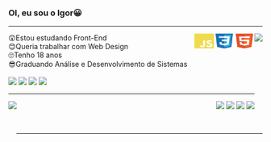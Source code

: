 <h3>OI, eu sou o Igor😀</h3>

  <hr>

<div>
  <img height="150em" src="https://github-readme-stats.vercel.app/api/top-langs/?username=igorchade&layout=compact&langs_count=7&theme=dark" align="right" />
</div>
<div>
  <img align="right" alt="HTML" height="30" width="40" src="https://raw.githubusercontent.com/devicons/devicon/master/icons/html5/html5-original.svg">
  <img align="right" alt="CSS" height="30" width="40" src="https://raw.githubusercontent.com/devicons/devicon/master/icons/css3/css3-original.svg">
  <img align="right" alt="Js" height="30" width="40" src="https://raw.githubusercontent.com/devicons/devicon/master/icons/javascript/javascript-plain.svg">
</div>

<div align="left">
  😲Estou estudando Front-End
   <br>
  😊Queria trabalhar com Web Design
    <br>
  🙄Tenho 18 anos
   <br>
  😎Graduando Análise e Desenvolvimento de Sistemas
  <br><br>
    <a href="https://instagram.com/igorchade" target="_blank"><img src="https://img.shields.io/badge/-Instagram-%23E4405F?style=for-the-badge&logo=instagram&logoColor=white" target="_blank"></a>
    <a href="https://discord.gg/eXM4W5Xc35" target="_blank"><img src="https://img.shields.io/badge/Discord-7289DA?style=for-the-badge&logo=discord&logoColor=white" target="_blank"></a> 
    <a href = "mailto:igorchade@gmail.com"><img src="https://img.shields.io/badge/-Gmail-%23333?style=for-the-badge&logo=gmail&logoColor=white" target="_blank"></a>
    <a href="https://www.linkedin.com/in/igorchade" target="_blank"><img src="https://img.shields.io/badge/-LinkedIn-%230077B5?style=for-the-badge&logo=linkedin&logoColor=white" target="_blank"></a>
</div><hr>

<div>
  <img height="150em" src="https://github-readme-stats.vercel.app/api?username=igorchade&show_icons=true&theme=dark&include_all_commits=true&count_private" align="left" />
</div>
<div align="right">
  <img width="130" src="https://user-images.githubusercontent.com/102318859/180626674-d1df0ec2-4700-466e-ba19-0a1763c80cf8.png">
  <img width="130" src="https://user-images.githubusercontent.com/102318859/180874981-92107d4a-f73c-4a8a-ac17-437f3842df5b.png">
  <img width="130" src="https://user-images.githubusercontent.com/102318859/180874978-9523112d-64b6-4963-8d0a-07db235d6478.png">
  <img width="130" src="https://user-images.githubusercontent.com/102318859/180874968-6bfff768-813f-485e-a062-2c22ccd922e6.png">
</div>

<br><hr>
